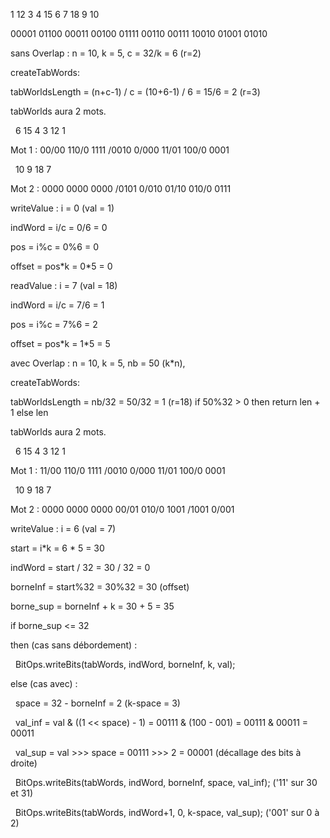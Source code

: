 1 12 3 4 15 6 7 18 9 10

00001 01100 00011 00100 01111 00110 00111 10010 01001 01010





sans Overlap : n = 10, k = 5, c = 32/k = 6 (r=2)



createTabWords:

tabWorldsLength = (n+c-1) / c = (10+6-1) / 6 = 15/6 = 2 (r=3)

tabWorlds aura 2 mots.

              6      15       4      3      12      1

Mot 1 : 00/00 110/0 1111 /0010 0/000 11/01 100/0 0001

                          10      9      18     7

Mot 2 : 0000 0000 0000 /0101 0/010 01/10 010/0 0111



writeValue : i = 0 (val = 1)

indWord = i/c = 0/6 = 0

pos = i%c = 0%6 = 0

offset = pos\*k = 0\*5 = 0



readValue : i = 7 (val = 18)

indWord = i/c = 7/6 = 1

pos = i%c = 7%6 = 2

offset = pos\*k = 1\*5 = 5





avec Overlap : n = 10, k = 5, nb = 50 (k\*n),



createTabWords:

tabWorldsLength = nb/32 = 50/32 = 1 (r=18) if 50%32 > 0 then return len + 1 else len

tabWorlds aura 2 mots.



              6      15       4      3      12      1

Mot 1 : 11/00 110/0 1111 /0010 0/000 11/01 100/0 0001

                            10      9      18    7

Mot 2 : 0000 0000 0000 00/01 010/0 1001 /1001 0/001



writeValue : i = 6 (val = 7)



start = i\*k = 6 \* 5 = 30

indWord = start / 32 = 30 / 32 = 0 

borneInf = start%32 = 30%32 = 30 (offset)

borne\_sup = borneInf + k = 30 + 5 = 35



if borne\_sup <= 32

then (cas sans débordement) :

 	BitOps.writeBits(tabWords, indWord, borneInf, k, val);

else (cas avec) :

&nbsp;	space = 32 - borneInf = 2 (k-space = 3)

 	val\_inf = val \& ((1 << space) - 1) = 00111 \& (100 - 001) = 00111 \& 00011 = 00011

 	val\_sup = val >>> space = 00111 >>> 2 = 00001 (décallage des bits à droite)

 	BitOps.writeBits(tabWords,   indWord, borneInf,   space, val\_inf); ('11' sur 30 et 31)

 	BitOps.writeBits(tabWords, indWord+1,        0, k-space, val\_sup); ('001' sur 0 à 2)







